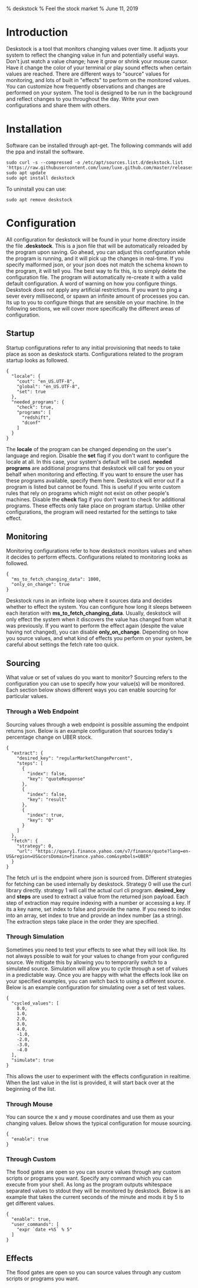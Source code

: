 % deskstock
% Feel the stock market
% June 11, 2019


# Introduction
Deskstock is a tool that monitors changing values over time.  It adjusts your system to reflect the changing value in fun and potentially useful ways.  Don't just watch a value change; have it grow or shrink your mouse cursor.  Have it change the color of your terminal or play sound effects when certain values are reached.  There are different ways to "source" values for monitoring, and lots of built in "effects" to perform on the monitored values.  You can customize how frequently observations and changes are performed on your system.  The tool is designed to be run in the background and reflect changes to you throughout the day.  Write your own configurations and share them with others.  


# Installation
Software can be installed through apt-get.  The following commands will add the ppa and install the software.  
```
sudo curl -s --compressed -o /etc/apt/sources.list.d/deskstock.list 'https://raw.githubusercontent.com/luxe/luxe.github.com/master/releases/deskstock/deskstock.list'
sudo apt update
sudo apt install deskstock

```
To uninstall you can use:  
```
sudo apt remove deskstock
```



# Configuration
All configuration for deskstock will be found in your home directory inside the file **.deskstock**.  This is a json file that will be automatically reloaded by the program upon saving.  Go ahead, you can adjust this configuration while the program is running, and it will pick up the changes in real-time.  If you specify malformed json, or your json does not match the schema known to the program, it will tell you.  The best way to fix this, is to simply delete the configuration file.  The program will automatically re-create it with a valid default configuration.  A word of warning on how you configure things.  Deskstock does not apply any artificial restrictions.  If you want to ping a sever every millisecond, or spawn an infinite amount of processes you can.  Its up to you to configure things that are sensible on your machine.  In the following sections, we will cover more specifically the different areas of configuration.  


## Startup
Startup configurations refer to any initial provisioning that needs to take place as soon as deskstock starts.  Configurations related to the program startup looks as followed.  
```
{
  "locale": {
    "cout": "en_US.UTF-8",
    "global": "en_US.UTF-8",
    "set": true
  },
  "needed_programs": {
    "check": true,
    "programs": [
      "redshift",
      "dconf"
    ]
  }
}
```
The **locale** of the program can be changed depending on the user's language and region.  Disable the **set** flag if you don't want to configure the locale at all.  In this case, your system's default will be used.  **needed programs** are additional programs that deskstock will call for you on your behalf when monitoring and effecting.  If you want to ensure the user has these programs available, specify them here.  Deskstock will error out if a program is listed but cannot be found.  This is useful if you write custom rules that rely on programs which might not exist on other people's machines.  Disable the **check** flag if you don't want to check for additional programs.  These effects only take place on program startup.  Unlike other configurations, the program will need restarted for the settings to take effect.  


## Monitoring
Monitoring configurations refer to how deskstock monitors values and when it decides to perform effects.  Configurations related to monitoring looks as followed.  
```
{
  "ms_to_fetch_changing_data": 1000,
  "only_on_change": true
}
```
Deskstock runs in an infinite loop where it sources data and decides whether to effect the system.  You can configure how long it sleeps between each iteration with **ms_to_fetch_changing_data**.  Usually, deskstock will only effect the system when it discovers the value has changed from what it was previously.  If you want to perform the effect again (despite the value having not changed), you can disable **only_on_change**.  Depending on how you source values, and what kind of effects you perform on your system, be careful about settings the fetch rate too quick.  


## Sourcing
What value or set of values do you want to monitor?  Sourcing refers to the configuration you can use to specify how your value(s) will be monitored.  Each section below shows different ways you can enable sourcing for particular values.  


### Through a Web Endpoint
Sourcing values through a web endpoint is possible assuming the endpoint returns json.  Below is an example configuration that sources today's percentage change on UBER stock.  
```
{
  "extract": {
    "desired_key": "regularMarketChangePercent",
    "steps": [
      {
        "index": false,
        "key": "quoteResponse"
      },
      {
        "index": false,
        "key": "result"
      },
      {
        "index": true,
        "key": "0"
      }
    ]
  },
  "fetch": {
    "strategy": 0,
    "url": "https://query1.finance.yahoo.com/v7/finance/quote?lang=en-US&region=US&corsDomain=finance.yahoo.com&symbols=UBER"
  }
}
```
The fetch url is the endpoint where json is sourced from.  Different strategies for fetching can be used internally by deskstock.  Strategy 0 will use the curl library directly. strategy 1 will call the actual curl cli program.  **desired_key** and **steps** are used to extract a value from the returned json payload.  Each step of extraction may require indexing with a number or accessing a key.  If its a key name, set index to false and provide the name.  If you need to index into an array, set index to true and provide an index number (as a string).  The extraction steps take place in the order they are specified.  


### Through Simulation
Sometimes you need to test your effects to see what they will look like.  Its not always possible to wait for your values to change from your configured source.  We mitigate this by allowing you to temporarily switch to a simulated source.  Simulation will allow you to cycle through a set of values in a predictable way.  Once you are happy with what the effects look like on your specified examples, you can switch back to using a different source.  Below is an example configuration for simulating over a set of test values.  
```
{
  "cycled_values": [
    0.0,
    1.0,
    2.0,
    3.0,
    4.0,
    -1.0,
    -2.0,
    -3.0,
    -4.0
  ],
  "simulate": true
}
```
This allows the user to experiment with the effects configuration in realtime.  When the last value in the list is provided, it will start back over at the beginning of the list.  


### Through Mouse
You can source the x and y mouse coordinates and use them as your changing values.  Below shows the typical configuration for mouse sourcing.  
```
{
  "enable": true
}
```



### Through Custom
The flood gates are open so you can source values through any custom scripts or programs you want.  Specify any command which you can execute from your shell.  As long as the program outputs whitespace separated values to stdout they will be monitored by deskstock.  Below is an example that takes the current seconds of the minute and mods it by 5 to get different values.  
```
{
  "enable": true,
  "user_commands": [
    "expr `date +%S` % 5"
  ]
}
```



## Effects
The flood gates are open so you can source values through any custom scripts or programs you want.  


